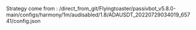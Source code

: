 Strategy come from : /direct_from_git/Flyingtoaster/passivbot_v5.8.0-main/configs/harmony/1m/audisabled/1.8/ADAUSDT_20220729034019_65741/config.json